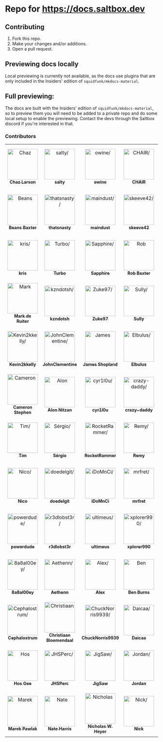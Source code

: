 # Repo for <https://docs.saltbox.dev>

## Contributing

1. Fork this repo.
1. Make your changes and/or additions.
1. Open a pull request.

## Previewing docs locally

Local previewing is currently not available, as the docs use plugins that are only included in the Insiders' edition of `squidfunk/mkdocs-material`.

## Full previewing:

The docs are built with the Insiders' edition of `squidfunk/mkdocs-material`, so to preview them you will need to be added to a private repo and do some local setup to enable the previewing. Contact the devs through the Saltbox discord if you're interested in that.

### Contributors

<table>
<tr>
    <td align="center" style="word-wrap: break-word; width: 150.0; height: 150.0">
        <a href=https://github.com/chazlarson>
            <img src=https://avatars.githubusercontent.com/u/3865541?v=4 width="100;"  alt=Chaz Larson/>
            <br />
            <sub style="font-size:14px"><b>Chaz Larson</b></sub>
        </a>
    </td>
    <td align="center" style="word-wrap: break-word; width: 150.0; height: 150.0">
        <a href=https://github.com/saltydk>
            <img src=https://avatars.githubusercontent.com/u/6587950?v=4 width="100;"  alt=salty/>
            <br />
            <sub style="font-size:14px"><b>salty</b></sub>
        </a>
    </td>
    <td align="center" style="word-wrap: break-word; width: 150.0; height: 150.0">
        <a href=https://github.com/owine>
            <img src=https://avatars.githubusercontent.com/u/4283702?v=4 width="100;"  alt=owine/>
            <br />
            <sub style="font-size:14px"><b>owine</b></sub>
        </a>
    </td>
    <td align="center" style="word-wrap: break-word; width: 150.0; height: 150.0">
        <a href=https://github.com/RaneyDazed>
            <img src=https://avatars.githubusercontent.com/u/95461636?v=4 width="100;"  alt=CHAIR/>
            <br />
            <sub style="font-size:14px"><b>CHAIR</b></sub>
        </a>
    </td>
    <td align="center" style="word-wrap: break-word; width: 150.0; height: 150.0">
        <a href=https://github.com/maximuskowalski>
            <img src=https://avatars.githubusercontent.com/u/13492750?v=4 width="100;"  alt=Max Kowalski/>
            <br />
            <sub style="font-size:14px"><b>Max Kowalski</b></sub>
        </a>
    </td>
    <td align="center" style="word-wrap: break-word; width: 150.0; height: 150.0">
        <a href=https://github.com/keldian>
            <img src=https://avatars.githubusercontent.com/u/953679?v=4 width="100;"  alt=keldian/>
            <br />
            <sub style="font-size:14px"><b>keldian</b></sub>
        </a>
    </td>
</tr>
<tr>
    <td align="center" style="word-wrap: break-word; width: 150.0; height: 150.0">
        <a href=https://github.com/BeansIsFat>
            <img src=https://avatars.githubusercontent.com/u/24848012?v=4 width="100;"  alt=Beans Baxter/>
            <br />
            <sub style="font-size:14px"><b>Beans Baxter</b></sub>
        </a>
    </td>
    <td align="center" style="word-wrap: break-word; width: 150.0; height: 150.0">
        <a href=https://github.com/thatsnasty>
            <img src=https://avatars.githubusercontent.com/u/17760366?v=4 width="100;"  alt=thatsnasty/>
            <br />
            <sub style="font-size:14px"><b>thatsnasty</b></sub>
        </a>
    </td>
    <td align="center" style="word-wrap: break-word; width: 150.0; height: 150.0">
        <a href=https://github.com/maindust>
            <img src=https://avatars.githubusercontent.com/u/180442845?v=4 width="100;"  alt=maindust/>
            <br />
            <sub style="font-size:14px"><b>maindust</b></sub>
        </a>
    </td>
    <td align="center" style="word-wrap: break-word; width: 150.0; height: 150.0">
        <a href=https://github.com/skeeve42>
            <img src=https://avatars.githubusercontent.com/u/8098897?v=4 width="100;"  alt=skeeve42/>
            <br />
            <sub style="font-size:14px"><b>skeeve42</b></sub>
        </a>
    </td>
    <td align="center" style="word-wrap: break-word; width: 150.0; height: 150.0">
        <a href=https://github.com/GiorgioBrux>
            <img src=https://avatars.githubusercontent.com/u/18328525?v=4 width="100;"  alt=GiorgioBrux/>
            <br />
            <sub style="font-size:14px"><b>GiorgioBrux</b></sub>
        </a>
    </td>
    <td align="center" style="word-wrap: break-word; width: 150.0; height: 150.0">
        <a href=https://github.com/grostim>
            <img src=https://avatars.githubusercontent.com/u/3714755?v=4 width="100;"  alt=grostim/>
            <br />
            <sub style="font-size:14px"><b>grostim</b></sub>
        </a>
    </td>
</tr>
<tr>
    <td align="center" style="word-wrap: break-word; width: 150.0; height: 150.0">
        <a href=https://github.com/kwissss>
            <img src=https://avatars.githubusercontent.com/u/16555169?v=4 width="100;"  alt=kris/>
            <br />
            <sub style="font-size:14px"><b>kris</b></sub>
        </a>
    </td>
    <td align="center" style="word-wrap: break-word; width: 150.0; height: 150.0">
        <a href=https://github.com/TurboCheetah>
            <img src=https://avatars.githubusercontent.com/u/19479111?v=4 width="100;"  alt=Turbo/>
            <br />
            <sub style="font-size:14px"><b>Turbo</b></sub>
        </a>
    </td>
    <td align="center" style="word-wrap: break-word; width: 150.0; height: 150.0">
        <a href=https://github.com/Nypheena>
            <img src=https://avatars.githubusercontent.com/u/16083155?v=4 width="100;"  alt=Sapphire/>
            <br />
            <sub style="font-size:14px"><b>Sapphire</b></sub>
        </a>
    </td>
    <td align="center" style="word-wrap: break-word; width: 150.0; height: 150.0">
        <a href=https://github.com/rbax82>
            <img src=https://avatars.githubusercontent.com/u/4734630?v=4 width="100;"  alt=Rob Baxter/>
            <br />
            <sub style="font-size:14px"><b>Rob Baxter</b></sub>
        </a>
    </td>
    <td align="center" style="word-wrap: break-word; width: 150.0; height: 150.0">
        <a href=https://github.com/Barrow1990>
            <img src=https://avatars.githubusercontent.com/u/42769333?v=4 width="100;"  alt=Barrow1990/>
            <br />
            <sub style="font-size:14px"><b>Barrow1990</b></sub>
        </a>
    </td>
    <td align="center" style="word-wrap: break-word; width: 150.0; height: 150.0">
        <a href=https://github.com/stayupthetree>
            <img src=https://avatars.githubusercontent.com/u/239234?v=4 width="100;"  alt=stayupthetree/>
            <br />
            <sub style="font-size:14px"><b>stayupthetree</b></sub>
        </a>
    </td>
</tr>
<tr>
    <td align="center" style="word-wrap: break-word; width: 150.0; height: 150.0">
        <a href=https://github.com/markschrik>
            <img src=https://avatars.githubusercontent.com/u/56775030?v=4 width="100;"  alt=Mark de Ruiter/>
            <br />
            <sub style="font-size:14px"><b>Mark de Ruiter</b></sub>
        </a>
    </td>
    <td align="center" style="word-wrap: break-word; width: 150.0; height: 150.0">
        <a href=https://github.com/kzndotsh>
            <img src=https://avatars.githubusercontent.com/u/94737187?v=4 width="100;"  alt=kzndotsh/>
            <br />
            <sub style="font-size:14px"><b>kzndotsh</b></sub>
        </a>
    </td>
    <td align="center" style="word-wrap: break-word; width: 150.0; height: 150.0">
        <a href=https://github.com/Zuke97>
            <img src=https://avatars.githubusercontent.com/u/17680409?v=4 width="100;"  alt=Zuke97/>
            <br />
            <sub style="font-size:14px"><b>Zuke97</b></sub>
        </a>
    </td>
    <td align="center" style="word-wrap: break-word; width: 150.0; height: 150.0">
        <a href=https://github.com/After-Shock>
            <img src=https://avatars.githubusercontent.com/u/17056047?v=4 width="100;"  alt=Sully/>
            <br />
            <sub style="font-size:14px"><b>Sully</b></sub>
        </a>
    </td>
    <td align="center" style="word-wrap: break-word; width: 150.0; height: 150.0">
        <a href=https://github.com/rsimplicio>
            <img src=https://avatars.githubusercontent.com/u/12079?v=4 width="100;"  alt=Robert Simplicio/>
            <br />
            <sub style="font-size:14px"><b>Robert Simplicio</b></sub>
        </a>
    </td>
    <td align="center" style="word-wrap: break-word; width: 150.0; height: 150.0">
        <a href=https://github.com/RelevantWorm>
            <img src=https://avatars.githubusercontent.com/u/32888380?v=4 width="100;"  alt=RelevantWorm/>
            <br />
            <sub style="font-size:14px"><b>RelevantWorm</b></sub>
        </a>
    </td>
</tr>
<tr>
    <td align="center" style="word-wrap: break-word; width: 150.0; height: 150.0">
        <a href=https://github.com/Kevin2kkelly>
            <img src=https://avatars.githubusercontent.com/u/109259394?v=4 width="100;"  alt=Kevin2kkelly/>
            <br />
            <sub style="font-size:14px"><b>Kevin2kkelly</b></sub>
        </a>
    </td>
    <td align="center" style="word-wrap: break-word; width: 150.0; height: 150.0">
        <a href=https://github.com/JohnClementine>
            <img src=https://avatars.githubusercontent.com/u/52635735?v=4 width="100;"  alt=JohnClementine/>
            <br />
            <sub style="font-size:14px"><b>JohnClementine</b></sub>
        </a>
    </td>
    <td align="center" style="word-wrap: break-word; width: 150.0; height: 150.0">
        <a href=https://github.com/jolbol1>
            <img src=https://avatars.githubusercontent.com/u/5064896?v=4 width="100;"  alt=James Shopland/>
            <br />
            <sub style="font-size:14px"><b>James Shopland</b></sub>
        </a>
    </td>
    <td align="center" style="word-wrap: break-word; width: 150.0; height: 150.0">
        <a href=https://github.com/Elbulus>
            <img src=https://avatars.githubusercontent.com/u/125992280?v=4 width="100;"  alt=Elbulus/>
            <br />
            <sub style="font-size:14px"><b>Elbulus</b></sub>
        </a>
    </td>
    <td align="center" style="word-wrap: break-word; width: 150.0; height: 150.0">
        <a href=https://github.com/DiscDuck>
            <img src=https://avatars.githubusercontent.com/u/77843475?v=4 width="100;"  alt=DiscDuck/>
            <br />
            <sub style="font-size:14px"><b>DiscDuck</b></sub>
        </a>
    </td>
    <td align="center" style="word-wrap: break-word; width: 150.0; height: 150.0">
        <a href=https://github.com/hereisderek>
            <img src=https://avatars.githubusercontent.com/u/839795?v=4 width="100;"  alt=Derek Zhu/>
            <br />
            <sub style="font-size:14px"><b>Derek Zhu</b></sub>
        </a>
    </td>
</tr>
<tr>
    <td align="center" style="word-wrap: break-word; width: 150.0; height: 150.0">
        <a href=https://github.com/Cajs>
            <img src=https://avatars.githubusercontent.com/u/6383356?v=4 width="100;"  alt=Cameron Stephen/>
            <br />
            <sub style="font-size:14px"><b>Cameron Stephen</b></sub>
        </a>
    </td>
    <td align="center" style="word-wrap: break-word; width: 150.0; height: 150.0">
        <a href=https://github.com/kbgvirus>
            <img src=https://avatars.githubusercontent.com/u/20810766?v=4 width="100;"  alt=Alon Nitzan/>
            <br />
            <sub style="font-size:14px"><b>Alon Nitzan</b></sub>
        </a>
    </td>
    <td align="center" style="word-wrap: break-word; width: 150.0; height: 150.0">
        <a href=https://github.com/cyr1l0u>
            <img src=https://avatars.githubusercontent.com/u/164659715?v=4 width="100;"  alt=cyr1l0u/>
            <br />
            <sub style="font-size:14px"><b>cyr1l0u</b></sub>
        </a>
    </td>
    <td align="center" style="word-wrap: break-word; width: 150.0; height: 150.0">
        <a href=https://github.com/crazy-daddy>
            <img src=https://avatars.githubusercontent.com/u/67276479?v=4 width="100;"  alt=crazy-daddy/>
            <br />
            <sub style="font-size:14px"><b>crazy-daddy</b></sub>
        </a>
    </td>
    <td align="center" style="word-wrap: break-word; width: 150.0; height: 150.0">
        <a href=https://github.com/bosskie>
            <img src=https://avatars.githubusercontent.com/u/80441763?v=4 width="100;"  alt=Harish Selvaraj/>
            <br />
            <sub style="font-size:14px"><b>Harish Selvaraj</b></sub>
        </a>
    </td>
    <td align="center" style="word-wrap: break-word; width: 150.0; height: 150.0">
        <a href=https://github.com/addbee>
            <img src=https://avatars.githubusercontent.com/u/4490516?v=4 width="100;"  alt=adbe/>
            <br />
            <sub style="font-size:14px"><b>adbe</b></sub>
        </a>
    </td>
</tr>
<tr>
    <td align="center" style="word-wrap: break-word; width: 150.0; height: 150.0">
        <a href=https://github.com/tzockt>
            <img src=https://avatars.githubusercontent.com/u/67980380?v=4 width="100;"  alt=Tim/>
            <br />
            <sub style="font-size:14px"><b>Tim</b></sub>
        </a>
    </td>
    <td align="center" style="word-wrap: break-word; width: 150.0; height: 150.0">
        <a href=https://github.com/Norin-Radd>
            <img src=https://avatars.githubusercontent.com/u/14083654?v=4 width="100;"  alt=Sérgio/>
            <br />
            <sub style="font-size:14px"><b>Sérgio</b></sub>
        </a>
    </td>
    <td align="center" style="word-wrap: break-word; width: 150.0; height: 150.0">
        <a href=https://github.com/RocketRammer>
            <img src=https://avatars.githubusercontent.com/u/26411043?v=4 width="100;"  alt=RocketRammer/>
            <br />
            <sub style="font-size:14px"><b>RocketRammer</b></sub>
        </a>
    </td>
    <td align="center" style="word-wrap: break-word; width: 150.0; height: 150.0">
        <a href=https://github.com/spider1163>
            <img src=https://avatars.githubusercontent.com/u/5990270?v=4 width="100;"  alt=Remy/>
            <br />
            <sub style="font-size:14px"><b>Remy</b></sub>
        </a>
    </td>
    <td align="center" style="word-wrap: break-word; width: 150.0; height: 150.0">
        <a href=https://github.com/RyantHults>
            <img src=https://avatars.githubusercontent.com/u/4096348?v=4 width="100;"  alt=RHDev/>
            <br />
            <sub style="font-size:14px"><b>RHDev</b></sub>
        </a>
    </td>
    <td align="center" style="word-wrap: break-word; width: 150.0; height: 150.0">
        <a href=https://github.com/PokePango>
            <img src=https://avatars.githubusercontent.com/u/34710204?v=4 width="100;"  alt=PokePango/>
            <br />
            <sub style="font-size:14px"><b>PokePango</b></sub>
        </a>
    </td>
</tr>
<tr>
    <td align="center" style="word-wrap: break-word; width: 150.0; height: 150.0">
        <a href=https://github.com/Nic0xyde>
            <img src=https://avatars.githubusercontent.com/u/37441833?v=4 width="100;"  alt=Nico/>
            <br />
            <sub style="font-size:14px"><b>Nico</b></sub>
        </a>
    </td>
    <td align="center" style="word-wrap: break-word; width: 150.0; height: 150.0">
        <a href=https://github.com/doedelgit>
            <img src=https://avatars.githubusercontent.com/u/113315516?v=4 width="100;"  alt=doedelgit/>
            <br />
            <sub style="font-size:14px"><b>doedelgit</b></sub>
        </a>
    </td>
    <td align="center" style="word-wrap: break-word; width: 150.0; height: 150.0">
        <a href=https://github.com/DomGrieco>
            <img src=https://avatars.githubusercontent.com/u/6556434?v=4 width="100;"  alt=iDoMnCi/>
            <br />
            <sub style="font-size:14px"><b>iDoMnCi</b></sub>
        </a>
    </td>
    <td align="center" style="word-wrap: break-word; width: 150.0; height: 150.0">
        <a href=https://github.com/mrfret>
            <img src=https://avatars.githubusercontent.com/u/72273384?v=4 width="100;"  alt=mrfret/>
            <br />
            <sub style="font-size:14px"><b>mrfret</b></sub>
        </a>
    </td>
    <td align="center" style="word-wrap: break-word; width: 150.0; height: 150.0">
        <a href=https://github.com/phob>
            <img src=https://avatars.githubusercontent.com/u/2318031?v=4 width="100;"  alt=pho/>
            <br />
            <sub style="font-size:14px"><b>pho</b></sub>
        </a>
    </td>
    <td align="center" style="word-wrap: break-word; width: 150.0; height: 150.0">
        <a href=https://github.com/plinders>
            <img src=https://avatars.githubusercontent.com/u/10002620?v=4 width="100;"  alt=plinders/>
            <br />
            <sub style="font-size:14px"><b>plinders</b></sub>
        </a>
    </td>
</tr>
<tr>
    <td align="center" style="word-wrap: break-word; width: 150.0; height: 150.0">
        <a href=https://github.com/powerdude>
            <img src=https://avatars.githubusercontent.com/u/780882?v=4 width="100;"  alt=powerdude/>
            <br />
            <sub style="font-size:14px"><b>powerdude</b></sub>
        </a>
    </td>
    <td align="center" style="word-wrap: break-word; width: 150.0; height: 150.0">
        <a href=https://github.com/r3dlobst3r>
            <img src=https://avatars.githubusercontent.com/u/33791877?v=4 width="100;"  alt=r3dlobst3r/>
            <br />
            <sub style="font-size:14px"><b>r3dlobst3r</b></sub>
        </a>
    </td>
    <td align="center" style="word-wrap: break-word; width: 150.0; height: 150.0">
        <a href=https://github.com/ultimeus>
            <img src=https://avatars.githubusercontent.com/u/68942839?v=4 width="100;"  alt=ultimeus/>
            <br />
            <sub style="font-size:14px"><b>ultimeus</b></sub>
        </a>
    </td>
    <td align="center" style="word-wrap: break-word; width: 150.0; height: 150.0">
        <a href=https://github.com/xplorer990>
            <img src=https://avatars.githubusercontent.com/u/76548373?v=4 width="100;"  alt=xplorer990/>
            <br />
            <sub style="font-size:14px"><b>xplorer990</b></sub>
        </a>
    </td>
    <td align="center" style="word-wrap: break-word; width: 150.0; height: 150.0">
        <a href=https://github.com/tipdec-siblyn>
            <img src=https://avatars.githubusercontent.com/u/99356862?v=4 width="100;"  alt=~tipdec-siblyn/>
            <br />
            <sub style="font-size:14px"><b>~tipdec-siblyn</b></sub>
        </a>
    </td>
    <td align="center" style="word-wrap: break-word; width: 150.0; height: 150.0">
        <a href=https://github.com/hackmonker>
            <img src=https://avatars.githubusercontent.com/u/46002790?v=4 width="100;"  alt=ハックモンカー/>
            <br />
            <sub style="font-size:14px"><b>ハックモンカー</b></sub>
        </a>
    </td>
</tr>
<tr>
    <td align="center" style="word-wrap: break-word; width: 150.0; height: 150.0">
        <a href=https://github.com/8a8al00ey>
            <img src=https://avatars.githubusercontent.com/u/109389709?v=4 width="100;"  alt=8a8al00ey/>
            <br />
            <sub style="font-size:14px"><b>8a8al00ey</b></sub>
        </a>
    </td>
    <td align="center" style="word-wrap: break-word; width: 150.0; height: 150.0">
        <a href=https://github.com/Aethenn>
            <img src=https://avatars.githubusercontent.com/u/58144688?v=4 width="100;"  alt=Aethenn/>
            <br />
            <sub style="font-size:14px"><b>Aethenn</b></sub>
        </a>
    </td>
    <td align="center" style="word-wrap: break-word; width: 150.0; height: 150.0">
        <a href=https://github.com/klvs>
            <img src=https://avatars.githubusercontent.com/u/5811023?v=4 width="100;"  alt=Alex/>
            <br />
            <sub style="font-size:14px"><b>Alex</b></sub>
        </a>
    </td>
    <td align="center" style="word-wrap: break-word; width: 150.0; height: 150.0">
        <a href=https://github.com/ben-burns>
            <img src=https://avatars.githubusercontent.com/u/3254870?v=4 width="100;"  alt=Ben Burns/>
            <br />
            <sub style="font-size:14px"><b>Ben Burns</b></sub>
        </a>
    </td>
    <td align="center" style="word-wrap: break-word; width: 150.0; height: 150.0">
        <a href=https://github.com/CGH8>
            <img src=https://avatars.githubusercontent.com/u/34379754?v=4 width="100;"  alt=CGH/>
            <br />
            <sub style="font-size:14px"><b>CGH</b></sub>
        </a>
    </td>
    <td align="center" style="word-wrap: break-word; width: 150.0; height: 150.0">
        <a href=https://github.com/CarterMcAlister>
            <img src=https://avatars.githubusercontent.com/u/5679378?v=4 width="100;"  alt=Carter/>
            <br />
            <sub style="font-size:14px"><b>Carter</b></sub>
        </a>
    </td>
</tr>
<tr>
    <td align="center" style="word-wrap: break-word; width: 150.0; height: 150.0">
        <a href=https://github.com/Cephalostrum>
            <img src=https://avatars.githubusercontent.com/u/313706?v=4 width="100;"  alt=Cephalostrum/>
            <br />
            <sub style="font-size:14px"><b>Cephalostrum</b></sub>
        </a>
    </td>
    <td align="center" style="word-wrap: break-word; width: 150.0; height: 150.0">
        <a href=https://github.com/Thundernerd>
            <img src=https://avatars.githubusercontent.com/u/5531467?v=4 width="100;"  alt=Christiaan Bloemendaal/>
            <br />
            <sub style="font-size:14px"><b>Christiaan Bloemendaal</b></sub>
        </a>
    </td>
    <td align="center" style="word-wrap: break-word; width: 150.0; height: 150.0">
        <a href=https://github.com/ChuckNorris9939>
            <img src=https://avatars.githubusercontent.com/u/8191872?v=4 width="100;"  alt=ChuckNorris9939/>
            <br />
            <sub style="font-size:14px"><b>ChuckNorris9939</b></sub>
        </a>
    </td>
    <td align="center" style="word-wrap: break-word; width: 150.0; height: 150.0">
        <a href=https://github.com/Daicaa>
            <img src=https://avatars.githubusercontent.com/u/9069473?v=4 width="100;"  alt=Daicaa/>
            <br />
            <sub style="font-size:14px"><b>Daicaa</b></sub>
        </a>
    </td>
    <td align="center" style="word-wrap: break-word; width: 150.0; height: 150.0">
        <a href=https://github.com/Deadly-Bytes>
            <img src=https://avatars.githubusercontent.com/u/59985584?v=4 width="100;"  alt=Deadly-Bytes/>
            <br />
            <sub style="font-size:14px"><b>Deadly-Bytes</b></sub>
        </a>
    </td>
    <td align="center" style="word-wrap: break-word; width: 150.0; height: 150.0">
        <a href=https://github.com/EvilHidden>
            <img src=https://avatars.githubusercontent.com/u/14209422?v=4 width="100;"  alt=EvilHidden/>
            <br />
            <sub style="font-size:14px"><b>EvilHidden</b></sub>
        </a>
    </td>
</tr>
<tr>
    <td align="center" style="word-wrap: break-word; width: 150.0; height: 150.0">
        <a href=https://github.com/hosquiat>
            <img src=https://avatars.githubusercontent.com/u/13425905?v=4 width="100;"  alt=Hos Gee/>
            <br />
            <sub style="font-size:14px"><b>Hos Gee</b></sub>
        </a>
    </td>
    <td align="center" style="word-wrap: break-word; width: 150.0; height: 150.0">
        <a href=https://github.com/JHSPerc>
            <img src=https://avatars.githubusercontent.com/u/87101253?v=4 width="100;"  alt=JHSPerc/>
            <br />
            <sub style="font-size:14px"><b>JHSPerc</b></sub>
        </a>
    </td>
    <td align="center" style="word-wrap: break-word; width: 150.0; height: 150.0">
        <a href=https://github.com/JigSawFr>
            <img src=https://avatars.githubusercontent.com/u/5781907?v=4 width="100;"  alt=JigSaw/>
            <br />
            <sub style="font-size:14px"><b>JigSaw</b></sub>
        </a>
    </td>
    <td align="center" style="word-wrap: break-word; width: 150.0; height: 150.0">
        <a href=https://github.com/jrdnlc>
            <img src=https://avatars.githubusercontent.com/u/15741144?v=4 width="100;"  alt=Jordan/>
            <br />
            <sub style="font-size:14px"><b>Jordan</b></sub>
        </a>
    </td>
    <td align="center" style="word-wrap: break-word; width: 150.0; height: 150.0">
        <a href=https://github.com/kieron>
            <img src=https://avatars.githubusercontent.com/u/8655212?v=4 width="100;"  alt=Kieron/>
            <br />
            <sub style="font-size:14px"><b>Kieron</b></sub>
        </a>
    </td>
    <td align="center" style="word-wrap: break-word; width: 150.0; height: 150.0">
        <a href=https://github.com/kylefmohr>
            <img src=https://avatars.githubusercontent.com/u/6644803?v=4 width="100;"  alt=Kyle Mohr/>
            <br />
            <sub style="font-size:14px"><b>Kyle Mohr</b></sub>
        </a>
    </td>
</tr>
<tr>
    <td align="center" style="word-wrap: break-word; width: 150.0; height: 150.0">
        <a href=https://github.com/PawlakMarek>
            <img src=https://avatars.githubusercontent.com/u/26022173?v=4 width="100;"  alt=Marek Pawlak/>
            <br />
            <sub style="font-size:14px"><b>Marek Pawlak</b></sub>
        </a>
    </td>
    <td align="center" style="word-wrap: break-word; width: 150.0; height: 150.0">
        <a href=https://github.com/nwithan8>
            <img src=https://avatars.githubusercontent.com/u/17054780?v=4 width="100;"  alt=Nate Harris/>
            <br />
            <sub style="font-size:14px"><b>Nate Harris</b></sub>
        </a>
    </td>
    <td align="center" style="word-wrap: break-word; width: 150.0; height: 150.0">
        <a href=https://github.com/nickheyer>
            <img src=https://avatars.githubusercontent.com/u/60236014?v=4 width="100;"  alt=Nicholas W. Heyer/>
            <br />
            <sub style="font-size:14px"><b>Nicholas W. Heyer</b></sub>
        </a>
    </td>
    <td align="center" style="word-wrap: break-word; width: 150.0; height: 150.0">
        <a href=https://github.com/nickstarkloff>
            <img src=https://avatars.githubusercontent.com/u/51816213?v=4 width="100;"  alt=Nick/>
            <br />
            <sub style="font-size:14px"><b>Nick</b></sub>
        </a>
    </td>
</tr>
</table>
